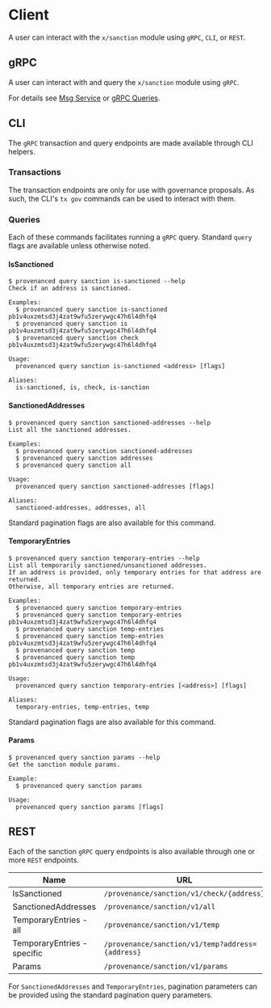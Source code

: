 # Client

A user can interact with the `x/sanction` module using `gRPC`, `CLI`, or `REST`.

## gRPC

A user can interact with and query the `x/sanction` module using `gRPC`.

For details see [Msg Service](03_messages.md) or [gRPC Queries](05_queries.md).

## CLI

The `gRPC` transaction and query endpoints are made available through CLI helpers.

### Transactions

The transaction endpoints are only for use with governance proposals.
As such, the CLI's `tx gov` commands can be used to interact with them.

### Queries

Each of these commands facilitates running a `gRPC` query.
Standard `query` flags are available unless otherwise noted.

#### IsSanctioned

```shell
$ provenanced query sanction is-sanctioned --help
Check if an address is sanctioned.

Examples:
  $ provenanced query sanction is-sanctioned pb1v4uxzmtsd3j4zat9wfu5zerywgc47h6l4dhfq4
  $ provenanced query sanction is pb1v4uxzmtsd3j4zat9wfu5zerywgc47h6l4dhfq4
  $ provenanced query sanction check pb1v4uxzmtsd3j4zat9wfu5zerywgc47h6l4dhfq4

Usage:
  provenanced query sanction is-sanctioned <address> [flags]

Aliases:
  is-sanctioned, is, check, is-sanction
```

#### SanctionedAddresses

```shell
$ provenanced query sanction sanctioned-addresses --help
List all the sanctioned addresses.

Examples:
  $ provenanced query sanction sanctioned-addresses
  $ provenanced query sanction addresses
  $ provenanced query sanction all

Usage:
  provenanced query sanction sanctioned-addresses [flags]

Aliases:
  sanctioned-addresses, addresses, all
```

Standard pagination flags are also available for this command.

#### TemporaryEntries

```shell
$ provenanced query sanction temporary-entries --help
List all temporarily sanctioned/unsanctioned addresses.
If an address is provided, only temporary entries for that address are returned.
Otherwise, all temporary entries are returned.

Examples:
  $ provenanced query sanction temporary-entries
  $ provenanced query sanction temporary-entries pb1v4uxzmtsd3j4zat9wfu5zerywgc47h6l4dhfq4
  $ provenanced query sanction temp-entries
  $ provenanced query sanction temp-entries pb1v4uxzmtsd3j4zat9wfu5zerywgc47h6l4dhfq4
  $ provenanced query sanction temp
  $ provenanced query sanction temp pb1v4uxzmtsd3j4zat9wfu5zerywgc47h6l4dhfq4

Usage:
  provenanced query sanction temporary-entries [<address>] [flags]

Aliases:
  temporary-entries, temp-entries, temp
```

Standard pagination flags are also available for this command.

#### Params

```shell
$ provenanced query sanction params --help
Get the sanction module params.

Example:
  $ provenanced query sanction params

Usage:
  provenanced query sanction params [flags]
```

## REST

Each of the sanction `gRPC` query endpoints is also available through one or more `REST` endpoints.

| Name                        | URL                                              |
|-----------------------------|--------------------------------------------------|
| IsSanctioned                | `/provenance/sanction/v1/check/{address}`        |
| SanctionedAddresses         | `/provenance/sanction/v1/all`                    |
| TemporaryEntries - all      | `/provenance/sanction/v1/temp`                   |
| TemporaryEntries - specific | `/provenance/sanction/v1/temp?address={address}` |
| Params                      | `/provenance/sanction/v1/params`                 |

For `SanctionedAddresses` and `TemporaryEntries`, pagination parameters can be provided using the standard pagination query parameters.